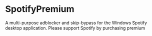 # SpotifyPremium
A multi-purpose adblocker and skip-bypass for the Windows Spotify desktop application. Please support Spotify by purchasing premium
